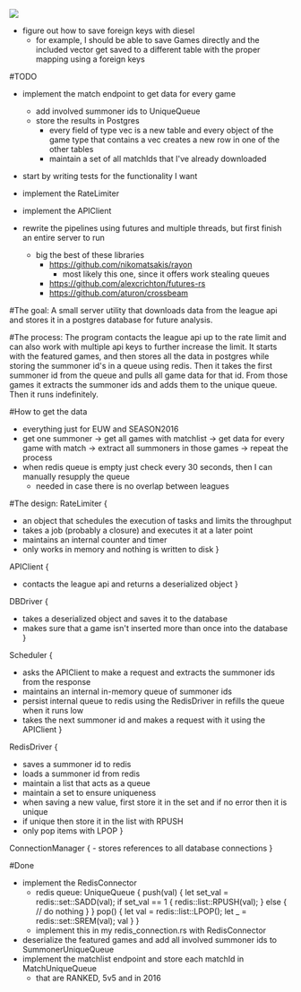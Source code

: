 [![](https://tokei.rs/b1/github/adrianbrink/lol_store)](https://github.com/adrianbrink/lol_store)

- figure out how to save foreign keys with diesel
    - for example, I should be able to save Games directly and the included vector get saved to a different table with the
    proper mapping using a foreign keys


#TODO
- implement the match endpoint to get data for every game
    - add involved summoner ids to UniqueQueue
    - store the results in Postgres
        - every field of type vec is a new table and every object of the game type that contains a vec creates a new row in one
        of the other tables
        - maintain a set of all matchIds that I've already downloaded

- start by writing tests for the functionality I want
- implement the RateLimiter
- implement the APIClient
- rewrite the pipelines using futures and multiple threads, but first finish an entire server to run
    - big the best of these libraries
        - https://github.com/nikomatsakis/rayon
            - most likely this one, since it offers work stealing queues
        - https://github.com/alexcrichton/futures-rs
        - https://github.com/aturon/crossbeam

#The goal:
A small server utility that downloads data from the league api and stores it in a postgres database for future analysis.

#The process:
The program contacts the league api up to the rate limit and can also work with multiple api keys to further increase the limit.
It starts with the featured games, and then stores all the data in postgres while storing the summoner id's in a queue using
redis. Then it takes the first summoner id from the queue and pulls all game data for that id. From those games it extracts the
summoner ids and adds them to the unique queue. Then it runs indefinitely.

#How to get the data
- everything just for EUW and SEASON2016
- get one summoner -> get all games with matchlist -> get data for every game with match -> extract all summoners in those games
-> repeat the process
- when redis queue is empty just check every 30 seconds, then I can manually resupply the queue
    - needed in case there is no overlap between leagues

#The design:
RateLimiter {
- an object that schedules the execution of tasks and limits the throughput
- takes a job (probably a closure) and executes it at a later point
- maintains an internal counter and timer
- only works in memory and nothing is written to disk
}

APIClient {
- contacts the league api and returns a deserialized object
}

DBDriver {
- takes a deserialized object and saves it to the database
- makes sure that a game isn't inserted more than once into the database
}

Scheduler {
- asks the APIClient to make a request and extracts the summoner ids from the response
- maintains an internal in-memory queue of summoner ids
- persist internal queue to redis using the RedisDriver in refills the queue when it runs low
- takes the next summoner id and makes a request with it using the APIClient
}

RedisDriver {
- saves a summoner id to redis
- loads a summoner id from redis
- maintain a list that acts as a queue
- maintain a set to ensure uniqueness
- when saving a new value, first store it in the set and if no error then it is unique
- if unique then store it in the list with RPUSH
- only pop items with LPOP
}

ConnectionManager {
    - stores references to all database connections
}


#Done
- implement the RedisConnector
    - redis queue:
        UniqueQueue {
            push(val) {
                let set_val = redis::set::SADD(val);
                if set_val == 1 {
                    redis::list::RPUSH(val);
                } else {
                    // do nothing
                }
            }
            pop() {
                let val = redis::list::LPOP();
                let _ = redis::set::SREM(val);
                val
            }
        }
    - implement this in my redis_connection.rs with RedisConnector
- deserialize the featured games and add all involved summoner ids to SummonerUniqueQueue
- implement the matchlist endpoint and store each matchId in MatchUniqueQueue
    - that are RANKED, 5v5 and in 2016
